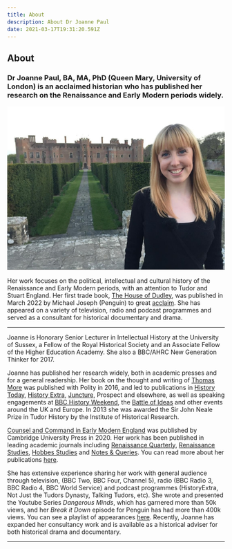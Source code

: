 ```yaml
---
title: About
description: About Dr Joanne Paul
date: 2021-03-17T19:31:20.591Z
---
```

## About

### Dr Joanne Paul, BA, MA, PhD (Queen Mary, University of London) is an acclaimed historian who has published her research on the Renaissance and Early Modern periods widely.

<p align="center"><img src="img/jocastle.jpg" style={{"maxWidth" : "100%"}} /></p>

Her work focuses on the political, intellectual and cultural history of the Renaissance and Early Modern periods, with an attention to Tudor and Stuart England. Her first trade book, [The House of Dudley](https://uk.bookshop.org/a/12264/9781405937191), was published in March 2022 by Michael Joseph (Penguin) to great [acclaim](https://joannepaul.com/publications). She has appeared on a variety of television, radio and podcast programmes and served as a consultant for historical documentary and drama. 

- - -

Joanne is Honorary Senior Lecturer in Intellectual History at the University of Sussex, a Fellow of the Royal Historical Society and an Associate Fellow of the Higher Education Academy. She also a BBC/AHRC New Generation Thinker for 2017. 

Joanne has published her research widely, both in academic presses and for a general readership. Her book on the thought and writing of [Thomas More](https://uk.bookshop.org/a/12264/9780745692173) was published with Polity in 2016, and led to publications in [History Today](https://www.historytoday.com/archive/united-republic-utopia), [History Extra](http://www.historyextra.com/bbc-history-magazine/issue/may-2016), [Juncture](http://onlinelibrary.wiley.com/doi/10.1111/j.2050-5876.2016.00895.x/epdf), Prospect and elsewhere, as well as speaking engagements at [BBC History Weekend](http://www.historyweekend.com/winchester), the [Battle of Ideas](http://www.battleofideas.org.uk/2016/session/11549) and other events around the UK and Europe. In 2013 she was awarded the Sir John Neale Prize in Tudor History by the Institute of Historical Research. 

[Counsel and Command in Early Modern England](https://uk.bookshop.org/a/12264/9781108748254) was published by Cambridge University Press in 2020. Her work has been published in leading academic journals including [Renaissance Quarterly](http://www.jstor.org/discover/10.1086/676152?uid=3738032&uid=2134&uid=2&uid=70&uid=4&sid=21103536293971), [Renaissance Studies](http://onlinelibrary.wiley.com/doi/10.1111/rest.12157/abstract), [Hobbes Studies](http://booksandjournals.brillonline.com/content/journals/10.1163/18750257-02802002) and [Notes & Queries](http://nq.oxfordjournals.org/content/early/2015/05/04/notesj.gjv065.full?keytype=ref&ijkey=5iju3uMDWthkBG7). You can read more about her publications [here](https://joannepaul.com/publications).

She has extensive experience sharing her work with general audience through television, (BBC Two, BBC Four, Channel 5), radio (BBC Radio 3, BBC Radio 4, BBC World Service) and podcast programmes (HistoryExtra, Not Just the Tudors Dynasty, Talking Tudors, etc). She wrote and presented the Youtube Series *Dangerous Minds*, which has garnered more than 50k views, and her *Break it Down* episode for Penguin has had more than 400k views. You can see a playlist of appearances [here](https://youtube.com/playlist?list=PL5mt9ljgr-nGp8e9fTlCDjJLxozgQy90R). Recently, Joanne has expanded her consultancy work and is available as a historical adviser for both historical drama and documentary. 

- - -